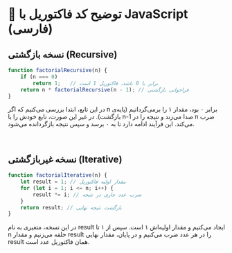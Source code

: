 # 🧠 توضیح کد فاکتوریل با JavaScript (فارسی)

## نسخه بازگشتی (Recursive)
```javascript
function factorialRecursive(n) {
    if (n === 0) 
        return 1;   // برابر با 0 باشد، فاکتوریل 1 است
    return n * factorialRecursive(n - 1); // فراخوانی بازگشتی
}
```

در این تابع، ابتدا بررسی می‌کنیم که اگر n برابر ۰ بود، مقدار ۱ را برمی‌گردانیم (پایه‌ی بازگشت).
در غیر این صورت، تابع خودش را با n-1 صدا می‌زند و نتیجه را در n ضرب می‌کند.
این فرآیند ادامه دارد تا به ۰ برسد و سپس نتیجه‌ بازگردانده می‌شود.

<br />

## نسخه غیربازگشتی  (Iterative)

```javascript
function factorialIterative(n) {
    let result = 1; // مقدار اولیه فاکتوریل
    for (let i = 1; i <= n; i++) {
        result *= i; // ضرب عدد جاری در نتیجه
    }
    return result; // بازگشت نتیجه نهایی
}
```

در این نسخه، متغیری به نام result ایجاد می‌کنیم و مقدار اولیه‌اش ۱ است. سپس از ۱ تا n حلقه می‌زنیم و مقدار result را در هر عدد ضرب می‌کنیم و در پایان، مقدار نهایی result همان فاکتوریل عدد است.